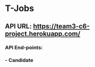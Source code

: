 # T-Jobs 
## API URL: https://team3-c6-project.herokuapp.com/  
### API End-points:
### - Candidate
```

```
